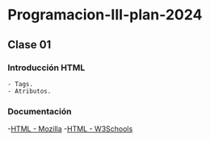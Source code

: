 # Programacion-III-plan-2024

## Clase 01

### Introducción HTML
    - Tags.
    - Atributos.

### Documentación 

-[HTML - Mozilla](https://developer.mozilla.org/es/docs/Web/HTML)
-[HTML - W3Schools](https://www.w3schools.com/html/)